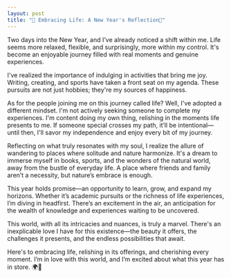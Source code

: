 ```yaml
---
layout: post
title: "🎉 Embracing Life: A New Year's Reflection🌟"
---
```




Two days into the New Year, and I’ve already noticed a shift within me. Life seems more relaxed, flexible, and surprisingly, more within my control. It's become an enjoyable journey filled with real moments and genuine experiences.

I've realized the importance of indulging in activities that bring me joy. Writing, creating, and sports have taken a front seat on my agenda. These pursuits are not just hobbies; they're my sources of happiness.

As for the people joining me on this journey called life? Well, I've adopted a different mindset. I'm not actively seeking someone to complete my experiences. I'm content doing my own thing, relishing in the moments life presents to me. If someone special crosses my path, it’ll be intentional—until then, I'll savor my independence and enjoy every bit of my journey.

Reflecting on what truly resonates with my soul, I realize the allure of wandering to places where solitude and nature harmonize. It's a dream to immerse myself in books, sports, and the wonders of the natural world, away from the bustle of everyday life. A place where friends and family aren’t a necessity, but nature’s embrace is enough.

This year holds promise—an opportunity to learn, grow, and expand my horizons. Whether it’s academic pursuits or the richness of life experiences, I’m diving in headfirst. There’s an excitement in the air, an anticipation for the wealth of knowledge and experiences waiting to be uncovered.

This world, with all its intricacies and nuances, is truly a marvel. There's an inexplicable love I have for this existence—the beauty it offers, the challenges it presents, and the endless possibilities that await.

Here's to embracing life, relishing in its offerings, and cherishing every moment. I’m in love with this world, and I’m excited about what this year has in store. 🌍💫
